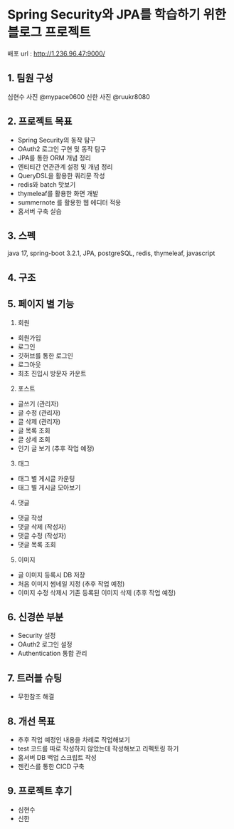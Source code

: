 # Spring Security와 JPA를 학습하기 위한 블로그 프로젝트

배포 url : http://1.236.96.47:9000/


## 1. 팀원 구성
심현수 사진 @mypace0600
신한 사진 @ruukr8080

## 2. 프로젝트 목표
- Spring Security의 동작 탐구
- OAuth2 로그인 구현 및 동작 탐구
- JPA를 통한 ORM 개념 정리
- 엔티티간 연관관계 설정 및 개념 정리
- QueryDSL을 활용한 쿼리문 작성
- redis와 batch 맛보기
- thymeleaf를 활용한 화면 개발
- summernote 를 활용한 웹 에디터 적용
- 홈서버 구축 실습

## 3. 스펙
java 17, spring-boot 3.2.1, JPA, postgreSQL, redis, thymeleaf, javascript

## 4. 구조

## 5. 페이지 별 기능
1) 회원
- 회원가입
- 로그인
- 깃허브를 통한 로그인
- 로그아웃
- 최초 진입시 방문자 카운트

2) 포스트
- 글쓰기 (관리자)
- 글 수정 (관리자)
- 글 삭제 (관리자)
- 글 목록 조회
- 글 상세 조회
- 인기 글 보기 (추후 작업 예정)

3) 태그
- 태그 별 게시글 카운팅
- 태그 별 게시글 모아보기

4) 댓글
- 댓글 작성
- 댓글 삭제 (작성자)
- 댓글 수정 (작성자)
- 댓글 목록 조회

5) 이미지
- 글 이미지 등록시 DB 저장
- 처음 이미지 썸네일 지정 (추후 작업 예정)
- 이미지 수정 삭제시 기존 등록된 이미지 삭제 (추후 작업 예정)

## 6. 신경쓴 부분
- Security 설정
- OAuth2 로그인 설정
- Authentication 통합 관리

## 7. 트러블 슈팅
- 무한참조 해결

## 8. 개선 목표
- 추후 작업 예정인 내용을 차례로 작업해보기
- test 코드를 따로 작성하지 않았는데 작성해보고 리펙토링 하기
- 홈서버 DB 백업 스크립트 작성
- 젠킨스를 통한 CICD 구축

## 9. 프로젝트 후기
- 심현수
- 신한
